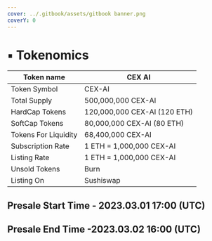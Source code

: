 ```yaml
---
cover: ../.gitbook/assets/gitbook banner.png
coverY: 0
---
```


# ▪ Tokenomics

| Token name           | CEX AI                       |
| -------------------- | ---------------------------- |
| Token Symbol         | CEX-AI                       |
| Total Supply         | 500,000,000 CEX-AI           |
| HardCap Tokens       | 120,000,000 CEX-AI (120 ETH) |
| SoftCap Tokens       | 80,000,000 CEX-AI (80 ETH)   |
| Tokens For Liquidity | 68,400,000 CEX-AI            |
| Subscription Rate    | 1 ETH = 1,000,000 CEX-AI     |
| Listing Rate         | 1 ETH = 1,000,000 CEX-AI     |
| Unsold Tokens        | Burn                         |
| Listing On           | Sushiswap                    |

## Presale Start Time - 2023.03.01 17:00 (UTC)

## Presale End Time -2023.03.02 16:00 (UTC)
